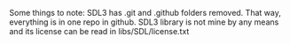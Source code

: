 Some things to note:
SDL3 has .git and .github folders removed. That way, everything is in one repo in github. SDL3 library is not mine by any means and its license can be read in libs/SDL/license.txt